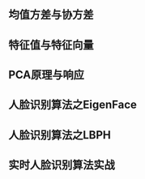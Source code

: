 # 

## 均值方差与协方差



## 特征值与特征向量



## PCA原理与响应



## 人脸识别算法之EigenFace



## 人脸识别算法之LBPH



## 实时人脸识别算法实战


